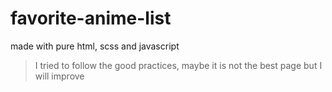 # favorite-anime-list

made with pure html, scss and javascript

> I tried to follow the good practices, maybe it is not the best page but I will improve
